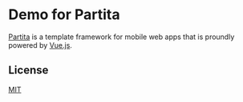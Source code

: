 # Demo for Partita

[Partita](https://github.com/valesdev/partita) is a template framework for mobile web apps that is proundly powered by [Vue.js](https://github.com/vuejs/vue).

## License

[MIT](http://opensource.org/licenses/MIT)
